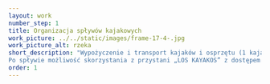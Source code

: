 ```yaml
---
layout: work
number_step: 1
title: Organizacja spływów kajakowych
work_picture: ../../static/images/frame-17-4-.jpg
work_picture_alt: rzeka
short_description: "Wypożyczenie i transport kajaków i osprzętu (1 kajak - 2 wiosła, 2 kamizelki asekuracyjne, worki wodoszczelne) do miejsca rozpoczęcia spływu i odbiór z miejsca zakończenia spływu.
Po spływie możliwość skorzystania z przystani „LOS KAYAKOS” z dostępem do stawu z plażą."
order: 1
---
```

